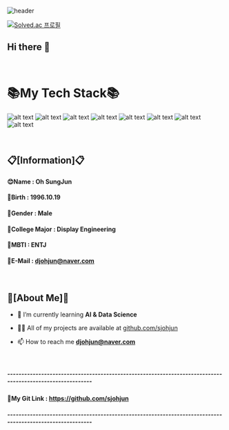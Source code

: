 ![header](https://capsule-render.vercel.app/api?type=waving&color=58ACFA&height=300&section=header&text=Git%20Portfolios&fontSize=70)

[![Solved.ac 프로필](http://mazassumnida.wtf/api/v2/generate_badge?boj=djohjun)](https://solved.ac/djohjun)



## Hi there 👋
<br/>

<h1>📚My Tech Stack📚</h2>


![ alt text ](https://img.shields.io/badge/Python-3.11-3776AB?style=for-the-badge&logo=Python)
![ alt text ](https://img.shields.io/badge/Oracle-22c-F80000?style=for-the-badge&logo=Oracle)
![ alt text ](https://img.shields.io/badge/TensorFlow-TensorFlow_2.8.0-FF6F00?style=for-the-badge&logo=tensorflow)
![ alt text ](https://img.shields.io/badge/r-4.1.1-276DC3?style=for-the-badge&logo=r)
![ alt text ](https://img.shields.io/badge/linux-CentOS_8.5-FCC624?style=for-the-badge&logo=linux)
![ alt text ](https://img.shields.io/badge/pytorch-1.10.1-EE4C2C?style=for-the-badge&logo=pytorch)
![ alt text ](https://img.shields.io/badge/keras-2.8.0-D00000?style=for-the-badge&logo=keras)
![ alt text ](https://img.shields.io/badge/apachehadoop-3.3.1-66CCFF?style=for-the-badge&logo=apachehadoop)

<br/>

## 📋[Information]📋

#### 😊Name : Oh SungJun
#### 🍰Birth : 1996.10.19
#### 👦Gender : Male
#### 📲College Major : Display Engineering
#### 🙇MBTI : ENTJ
#### 📝E-Mail : djohjun@naver.com

<br/>

## 👦[About Me]👦

- 🌱 I’m currently learning **AI & Data Science**

- 👨‍💻 All of my projects are available at [github.com/sjohjun](github.com/sjohjun)

- 📫 How to reach me **djohjun@naver.com**



<br/>

##### ----------------------------------------------------------------------------------------------------------
#### 📑My Git Link : https://github.com/sjohjun
##### ----------------------------------------------------------------------------------------------------------

